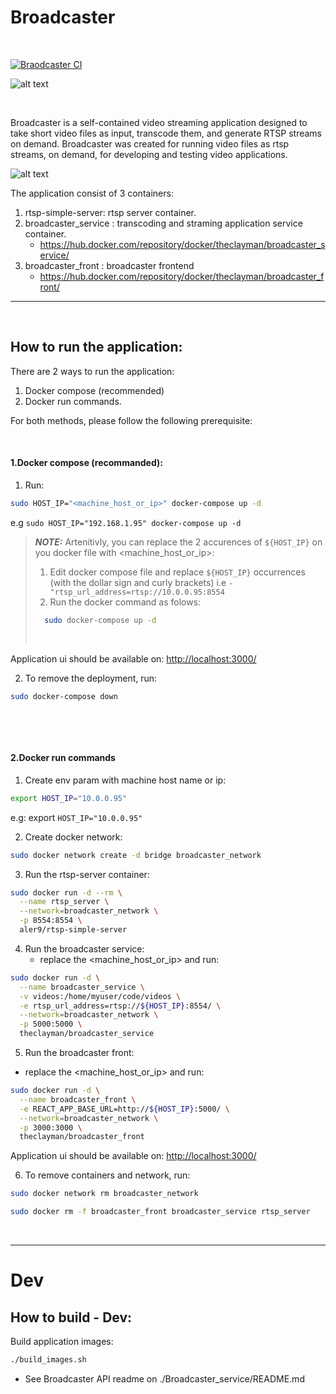 # Broadcaster
&nbsp;
&nbsp;
&nbsp;

[![Braodcaster CI](https://github.com/The-Clayman/Broadcaster/actions/workflows/broadcaster_ci.yml/badge.svg)](https://github.com/The-Clayman/Broadcaster/actions/workflows/broadcaster_ci.yml)

![alt text](https://drive.google.com/uc?id=1cGlHIU_E1iPjOlrf99KmsZD3u47JMrrO&export=download)


&nbsp;
&nbsp;

Broadcaster is a self-contained video streaming application designed to take short video files as input, transcode them, and generate RTSP streams on demand.
Broadcaster was created for running video files as rtsp streams, on demand, for developing and testing video applications. 
&nbsp;

![alt text](https://drive.google.com/uc?id=1TQ2VC0pgMt7adyxpKDeGA5DXSXKU5R2c&export=download)

The application consist of 3 containers:
1. rtsp-simple-server: rtsp server container.
2. broadcaster_service : transcoding and straming application service container.
   - https://hub.docker.com/repository/docker/theclayman/broadcaster_service/
3. broadcaster_front : broadcaster frontend
   - https://hub.docker.com/repository/docker/theclayman/broadcaster_front/
  *  *  *  *  *
&nbsp;
&nbsp;

## How to run the application:
There are 2 ways to run the application: 

1. Docker compose (recommended)
2. Docker run commands.

For both methods, please follow the following prerequisite:
&nbsp;


&nbsp;
&nbsp;
&nbsp;


#### 1.Docker compose (recommanded):
1. Run:
  ```bash
  sudo HOST_IP="<machine_host_or_ip>" docker-compose up -d
  ```
  e.g `sudo HOST_IP="192.168.1.95" docker-compose up -d`
&nbsp;
   >  **_NOTE:_**
   >   Artenitivly, you can replace the 2 accurences of `${HOST_IP}` on you docker file with <machine_host_or_ip>:
   >  1. Edit docker compose file and replace `${HOST_IP}` occurrences (with the dollar sign and curly brackets)
   >     i.e  `- "rtsp_url_address=rtsp://10.0.0.95:8554`
   >  3. Run the docker command as folows:
   >    ```bash
   >      sudo docker-compose up -d
   >    ``` 
   > &nbsp;
   >
> 

Application ui should be available on:
[http://localhost:3000/](http://localhost:3000/)

2. To remove the deployment, run:
  ```bash
  sudo docker-compose down
  ```

&nbsp;
&nbsp;
&nbsp;



&nbsp;
#### 2.Docker run commands

1. Create env param with machine host name or ip:
  ```bash
  export HOST_IP="10.0.0.95"
  ```
  e.g: export `HOST_IP="10.0.0.95"`
  
2. Create docker network:
  ```bash
  sudo docker network create -d bridge broadcaster_network
  ```


3. Run the rtsp-server container:
  ```bash
  sudo docker run -d --rm \
    --name rtsp_server \
    --network=broadcaster_network \
    -p 8554:8554 \
    aler9/rtsp-simple-server
  ```
4. Run the broadcaster service:
   * replace the <machine_host_or_ip> and run:
  ```bash
  sudo docker run -d \
    --name broadcaster_service \
    -v videos:/home/myuser/code/videos \
    -e rtsp_url_address=rtsp://${HOST_IP}:8554/ \
    --network=broadcaster_network \
    -p 5000:5000 \
    theclayman/broadcaster_service
  ```
5. Run the broadcaster front:
  * replace the <machine_host_or_ip> and run:
  ```bash
  sudo docker run -d \
    --name broadcaster_front \
    -e REACT_APP_BASE_URL=http://${HOST_IP}:5000/ \
    --network=broadcaster_network \
    -p 3000:3000 \
    theclayman/broadcaster_front
  ```
Application ui should be available on:
[http://localhost:3000/](http://localhost:3000/)

6. To remove containers and network, run:
  ```bash
  sudo docker network rm broadcaster_network
  ```
  ```bash
  sudo docker rm -f broadcaster_front broadcaster_service rtsp_server
  ```

&nbsp;
  *  *  *  *  *

# Dev

## How to build - Dev:

Build application images:
```bash
./build_images.sh
```


* See Broadcaster API readme on ./Broadcaster_service/README.md


